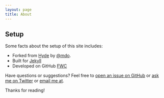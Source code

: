 ```yaml
---
layout: page
title: About
---
```



## Setup

Some facts about the setup of this site includes:

* Forked from [Hyde](http://hyde.getpoole.com) by [@mdo](https://twitter.com/mdo).
* Built for [Jekyll](http://jekyllrb.com)
* Developed on GitHub [FWC](https://github.com/ddacunha/fwc)

Have questions or suggestions? Feel free to
[open an issue on GitHub](https://github.com/ddacunha/fwc/issues/new)
or [ask me on Twitter](https://twitter.com/__ddc__) or [email me at](mailto:me@franklywhocares.net).

Thanks for reading!
